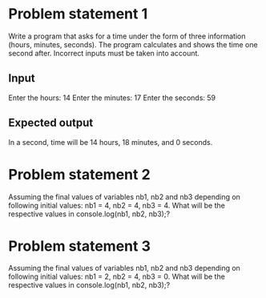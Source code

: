 # Problem statement 1
Write a program that asks for a time under the form of three information (hours, minutes, seconds). 
The program calculates and shows the time one second after. Incorrect inputs must be taken into account.

## Input
Enter the hours: 14
Enter the minutes: 17
Enter the seconds: 59

## Expected output
In a second, time will be 14 hours, 18 minutes, and 0 seconds.

# Problem statement 2
Assuming the final values of variables nb1, nb2 and nb3 depending on following initial values: nb1 = 4, nb2 = 4, nb3 = 4.
What will be the respective values in console.log(nb1, nb2, nb3);?

# Problem statement 3
Assuming the final values of variables nb1, nb2 and nb3 depending on following initial values: nb1 = 2, nb2 = 4, nb3 = 0.
What will be the respective values in console.log(nb1, nb2, nb3);?
